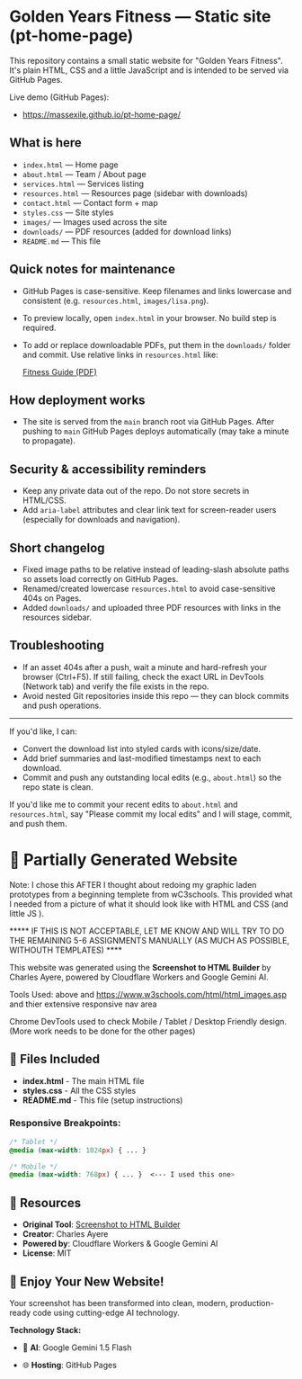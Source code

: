 # Golden Years Fitness — Static site (pt-home-page)

This repository contains a small static website for "Golden Years Fitness". It's plain HTML, CSS and a little JavaScript and is intended to be served via GitHub Pages.

Live demo (GitHub Pages):

- https://massexile.github.io/pt-home-page/

## What is here

- `index.html` — Home page
- `about.html` — Team / About page
- `services.html` — Services listing
- `resources.html` — Resources page (sidebar with downloads)
- `contact.html` — Contact form + map
- `styles.css` — Site styles
- `images/` — Images used across the site
- `downloads/` — PDF resources (added for download links)
- `README.md` — This file

## Quick notes for maintenance

- GitHub Pages is case-sensitive. Keep filenames and links lowercase and consistent (e.g. `resources.html`, `images/lisa.png`).
- To preview locally, open `index.html` in your browser. No build step is required.
- To add or replace downloadable PDFs, put them in the `downloads/` folder and commit. Use relative links in `resources.html` like:

  <a href="downloads/fitness-guide.pdf" download>Fitness Guide (PDF)</a>

## How deployment works

- The site is served from the `main` branch root via GitHub Pages. After pushing to `main` GitHub Pages deploys automatically (may take a minute to propagate).

## Security & accessibility reminders

- Keep any private data out of the repo. Do not store secrets in HTML/CSS.
- Add `aria-label` attributes and clear link text for screen-reader users (especially for downloads and navigation).

## Short changelog

- Fixed image paths to be relative instead of leading-slash absolute paths so assets load correctly on GitHub Pages.
- Renamed/created lowercase `resources.html` to avoid case-sensitive 404s on Pages.
- Added `downloads/` and uploaded three PDF resources with links in the resources sidebar.

## Troubleshooting

- If an asset 404s after a push, wait a minute and hard-refresh your browser (Ctrl+F5). If still failing, check the exact URL in DevTools (Network tab) and verify the file exists in the repo.
- Avoid nested Git repositories inside this repo — they can block commits and push operations.

---

If you'd like, I can:

- Convert the download list into styled cards with icons/size/date.
- Add brief summaries and last-modified timestamps next to each download.
- Commit and push any outstanding local edits (e.g., `about.html`) so the repo state is clean.

If you'd like me to commit your recent edits to `about.html` and `resources.html`, say "Please commit my local edits" and I will stage, commit, and push them.
# 🎨 Partially Generated Website


Note:  I chose this AFTER I thought about redoing my graphic laden prototypes from a beginning templete from wC3schools.  This provided what I needed 
from a picture of what it should look like with HTML and CSS (and little JS ).

***** IF THIS IS NOT ACCEPTABLE, LET ME KNOW AND WILL TRY TO DO THE REMAINING 5-6 ASSIGNMENTS MANUALLY (AS MUCH AS POSSIBLE, WITHOUTH TEMPLATES) ****


This website was generated using the **Screenshot to HTML Builder** by Charles Ayere, powered by Cloudflare Workers and Google Gemini AI.

Tools Used: above and https://www.w3schools.com/html/html_images.asp and thier extensive responsive nav area

Chrome DevTools used to check Mobile / Tablet / Desktop Friendly design.  (More work needs to be done for the other pages)

## 📁 Files Included

- **index.html** - The main HTML file
- **styles.css** - All the CSS styles  
- **README.md** - This file (setup instructions)


### Responsive Breakpoints:
```css
/* Tablet */
@media (max-width: 1024px) { ... }

/* Mobile */
@media (max-width: 768px) { ... }  <--- I used this one>
```


## 🔗 Resources

- **Original Tool**: [Screenshot to HTML Builder](https://github.com/your-username/screenshot-to-html)
- **Creator**: Charles Ayere
- **Powered by**: Cloudflare Workers & Google Gemini AI
- **License**: MIT


## 🎉 Enjoy Your New Website!

Your screenshot has been transformed into clean, modern, production-ready code using cutting-edge AI technology.

**Technology Stack:**
- 🤖 **AI**: Google Gemini 1.5 Flash

- 🌐 **Hosting**: GitHub Pages

